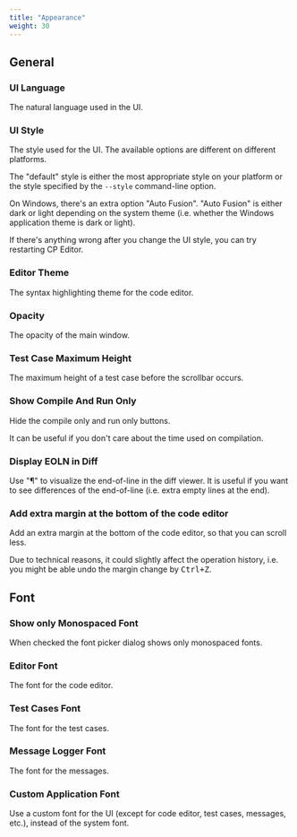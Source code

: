 ```yaml
---
title: "Appearance"
weight: 30
---
```


## General

### UI Language

The natural language used in the UI.

### UI Style

The style used for the UI. The available options are different on different platforms.

The "default" style is either the most appropriate style on your platform or the style specified by the `--style` command-line option.

On Windows, there's an extra option "Auto Fusion". "Auto Fusion" is either dark or light depending on the system theme (i.e. whether the Windows application theme is dark or light).

If there's anything wrong after you change the UI style, you can try restarting CP Editor.

### Editor Theme

The syntax highlighting theme for the code editor.

### Opacity

The opacity of the main window.

### Test Case Maximum Height

The maximum height of a test case before the scrollbar occurs.

### Show Compile And Run Only

Hide the compile only and run only buttons.

It can be useful if you don't care about the time used on compilation.

### Display EOLN in Diff

Use "¶" to visualize the end-of-line in the diff viewer. It is useful if you want to see differences of the end-of-line (i.e. extra empty lines at the end).

### Add extra margin at the bottom of the code editor

Add an extra margin at the bottom of the code editor, so that you can scroll less.

Due to technical reasons, it could slightly affect the operation history, i.e. you might be able undo the margin change by <kbd>Ctrl+Z</kbd>.

## Font

### Show only Monospaced Font

When checked the font picker dialog shows only monospaced fonts.

### Editor Font

The font for the code editor.

### Test Cases Font

The font for the test cases.

### Message Logger Font

The font for the messages.

### Custom Application Font

Use a custom font for the UI (except for code editor, test cases, messages, etc.), instead of the system font.
